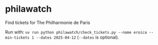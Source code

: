 # philawatch

Find tickets for The Philharmonie de Paris

Run with: `uv run python philawatch/check_tickets.py --name eroica --min-tickets 1 --dates 2025-04-12` (`--dates` is optional).
